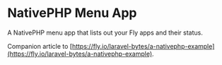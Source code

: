 # NativePHP Menu App

A NativePHP menu app that lists out your Fly apps and their status.

Companion article to [https://fly.io/laravel-bytes/a-nativephp-example](https://fly.io/laravel-bytes/a-nativephp-example).
